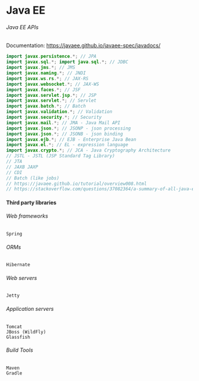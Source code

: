 
# Java EE


###### Java EE APIs

Documentation: https://javaee.github.io/javaee-spec/javadocs/

```java
import javax.persistence.*; // JPA
import javax.sql.*; import java.sql.*; // JDBC
import javax.jms.*; // JMS
import javax.naming.*; // JNDI
import javax.ws.rs.*; // JAX-RS
import javax.websocket.*; // JAX-WS
import javax.faces.*; // JSF
import javax.servlet.jsp.*; // JSP
import javax.servlet.*; // Servlet
import javax.batch.*; // Batch
import javax.validation.*; // Validation
import javax.security.*; // Security
import javax.mail.*; // JMA - Java Mail API
import javax.json.*; // JSONP - json processing
import javax.json.*; // JSONB - json binding
import javax.ejb.*; // EJB - Enterprise Java Bean
import javax.el.*; // EL - expression language
import javax.crypto.*; // JCA - Java Cryptography Architecture 
// JSTL - JSTL (JSP Standard Tag Library)
// JTA
// JAXB JAXP
// CDI
// Batch (like jobs)
// https://javaee.github.io/tutorial/overview008.html
// https://stackoverflow.com/questions/37082364/a-summary-of-all-java-ee-specifications
```


#### Third party libraries

###### Web frameworks
```
Spring
```

###### ORMs
```
Hibernate
```

###### Web servers
```
Jetty
```

###### Application servers
```
Tomcat
JBoss (WildFly)
Glassfish
```


###### Build Tools
```
Maven
Gradle
```
